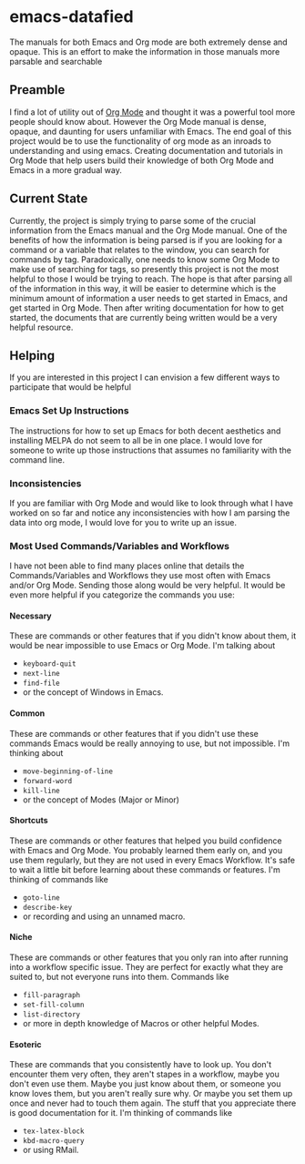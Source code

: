 # emacs-datafied
The manuals for both Emacs and Org mode are both extremely dense and opaque. This is an effort to make the information in those manuals more parsable and searchable

## Preamble
I find a lot of utility out of [Org Mode](https://orgmode.org/) and thought it was a powerful tool more people should know about. However the Org Mode manual is dense, opaque, and daunting for users unfamiliar with Emacs. The end goal of this project would be to use the functionality of org mode as an inroads to understanding and using emacs. Creating documentation and tutorials in Org Mode that help users build their knowledge of both Org Mode and Emacs in a more gradual way.

## Current State
Currently, the project is simply trying to parse some of the crucial information from the Emacs manual and the Org Mode manual. One of the benefits of how the information is being parsed is if you are looking for a command or a variable that relates to the window, you can search for commands by tag. Paradoxically, one needs to know some Org Mode to make use of searching for tags, so presently this project is not the most helpful to those I would be trying to reach. The hope is that after parsing all of the information in this way, it will be easier to determine which is the minimum amount of information a user needs to get started in Emacs, and get started in Org Mode. Then after writing documentation for how to get started, the documents that are currently being written would be a very helpful resource.

## Helping
If you are interested in this project I can envision a few different ways to participate that would be helpful

### Emacs Set Up Instructions
The instructions for how to set up Emacs for both decent aesthetics and installing MELPA do not seem to all be in one place. I would love for someone to write up those instructions that assumes no familiarity with the command line.

### Inconsistencies
If you are familiar with Org Mode and would like to look through what I have worked on so far and notice any inconsistencies with how I am parsing the data into org mode, I would love for you to write up an issue.

### Most Used Commands/Variables and Workflows
I have not been able to find many places online that details the Commands/Variables and Workflows they use most often with Emacs and/or Org Mode. Sending those along would be very helpful. It would be even more helpful if you categorize the commands you use:

#### Necessary
These are commands or other features that if you didn't know about them, it would be near impossible to use Emacs or Org Mode. I'm talking about
- `keyboard-quit`
- `next-line`
- `find-file`
- or the concept of Windows in Emacs.

#### Common
These are commands or other features that if you didn't use these commands Emacs would be really annoying to use, but not impossible. I'm thinking about
- `move-beginning-of-line`
- `forward-word`
- `kill-line`
- or the concept of Modes (Major or Minor)

#### Shortcuts
These are commands or other features that helped you build confidence with Emacs and Org Mode. You probably learned them early on, and you use them regularly, but they are not used in every Emacs Workflow. It's safe to wait a little bit before learning about these commands or features. I'm thinking of commands like 
- `goto-line`
- `describe-key`
- or recording and using an unnamed macro.

#### Niche
These are commands or other features that you only ran into after running into a workflow specific issue. They are perfect for exactly what they are suited to, but not everyone runs into them. Commands like
- `fill-paragraph`
- `set-fill-column`
- `list-directory`
- or more in depth knowledge of Macros or other helpful Modes.

#### Esoteric
These are commands that you consistently have to look up. You don't encounter them very often, they aren't stapes in a workflow, maybe you don't even use them. Maybe you just know about them, or someone you know loves them, but you aren't really sure why. Or maybe you set them up once and never had to touch them again. The stuff that you appreciate there is good documentation for it. I'm thinking of commands like
- `tex-latex-block`
- `kbd-macro-query`
- or using RMail.
